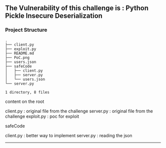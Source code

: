 ## The Vulnerability of this challenge is : Python Pickle Insecure Deserialization 



### Project Structure

```
.
├── client.py
├── exploit.py
├── README.md
├── PoC.png
├── users.json
├── safeCode
│   ├── client.py
│   ├── server.py
│   └── users.json
└── server.py

1 directory, 8 files
```

content on the root 

client.py : original file from the challenge
server.py : original file from the challenge
exploit.py : poc for exploit

safeCode

client.py : better way to implement 
server.py : reading the json

---

